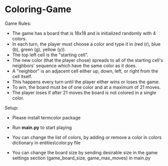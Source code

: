 # Coloring-Game

Game Rules:

* The game has a board that is 18x18 and is initialized randomly with 4 colors. 
* In each turn, the player must choose a color and type it in (red (r), blue (b), green (g), yellow (y)).
* The top left cell is the "starting cell".
* The new color (that the player chose) spreads to all of the starting cell's neighbors' sequence which have the same color as it does. 
* A "neighbor" is an adjacent cell either up, down, left, or right from the cell itself. 
* This happens every turn until the player either wins or loses the game.
* To win, the board must be of one color and at a maximum of 21 moves. 
* The player loses if after 21 moves the board is not colored in a single color.

Setup:
* Please install termcolor package
* Run **main.py** to start playing

* You can change the list of colors, by adding or remove a color in colors dictionary in entities\color.py file
* You can change the board size by sending desirable size in the game settings section (game_board_size, game_max_moves) in main.py  
